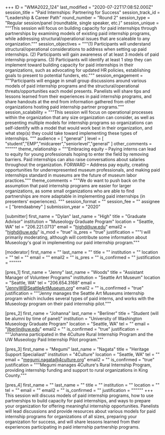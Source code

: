 +++
ID = "WMA2022_124"
last_modified = "2020-07-22T17:08:52.000Z"
session_title = "Paid Internships: Partnering for Success"
session_track_id = "Leadership & Career Path"
round_number = "Round 2"
session_type = "Regular session/panel (roundtable, single speaker, etc.)"
session_unique = """This session will focus on building capacity for paid internships through partnerships by examining models of existing paid internship programs, while addressing structural/operational issues that are scaleable to any organization."""
session_objectives = """(1) Participants will understand structural/operational considerations to address when setting up paid internships. (2) Participants will gain awareness of at least 3 models of paid internship programs. (3) Participants will identify at least 1 step they can implement toward building capacity for paid internships in their organizations, such as advocating for updated HR policies, establishing goals to present to potential funders, etc."""
session_engagement = """Participants will engage in small group discussions around various models of paid internship programs and the structural/operational threats/opportunities each model presents. Panelists will share tips and lessons learned from their experiences in paid internship programs, and share handouts at the end from information gathered from other organizations hosting paid internship partner programs."""
session_scalability = """This session will focus on operational processes  within the organization that any size organization can consider, as well as presenting multiple models for internship programs so organizations can self-identify with a model that would work best in their organization, and what step(s) they could take toward implementing these types of internships.
"""
audience = [ "general" ]
level = [ "student","EMP","midcareer","seniorlevel","general" ]
other_comments = """"""
theme_relationship = """Embracing equity – Paying interns can lead to equity for young professionals hoping to enter the field by removing barriers. Paid internships can also raise conversations about salaries throughout the organization. FORWARD – Address pay equity, creating opportunities for underrepresented museum professionals, and making paid internships standard in museums are the future of museum labor practices."""
theme_comments = """We do want to push back on the assumption that paid internship programs are easier for larger organizations, as some small organizations who are able to find partnerships are more adaptable in implementing paid internships (in presenters' experiences).
"""
session_format = ""
session_fee = ""
assignee = [ "brendaabney" ]
submission_year = "2020"

[submitter]
first_name = "Dylan"
last_name = "High"
title = "Graduate Advisor"
institution = "Museology Graduate Program"
location = "Seattle, WA"
tel = "206.221.0713"
email = "highd@uw.edu"
email2 = "highd@uw.edu"
is_mod = "true"
is_pres = "true"
justification = """I will primarily moderating, although will contribute some information about Museology's goal in implementing our paid internship program."""

[moderator]
first_name = ""
last_name = ""
title = ""
institution = ""
location = ""
tel = ""
email = ""
email2 = ""
is_pres = ""
is_confirmed = ""
justification = """"""

[pres_1]
first_name = "Jenny"
last_name = "Woods"
title = "Assistant Manager of Volunteer Programs"
institution = "Seattle Art Museum"
location = "Seattle, WA"
tel = "206.654.3168"
email = "JennyW@SeattleArtMuseum.org"
email2 = ""
is_confirmed = "true"
justification = """Jenny manages the Seattle Art Museums internship program which includes several types of paid interns, and works with the Museology program on their paid internship pilot."""

[pres_2]
first_name = "Johanna"
last_name = "Berliner"
title = "Student (will be alumni by time of panel)"
institution = "University of Washington Museology Graduate Program"
location = "Seattle, WA"
tel = ""
email = "jlberlin@uw.edu"
email2 = ""
is_confirmed = "true"
justification = """Johanna participated in the 4Culture Rural Internship Program and the UW Museology Paid Internship Pilot program."""

[pres_3]
first_name = "Megumi"
last_name = "Nagata"
title = "Heritage Support Specialiast"
institution = "4Culture"
location = "Seattle, WA"
tel = ""
email = "megumi.nagata@4culture.org"
email2 = ""
is_confirmed = "true"
justification = """Megumi manages 4Culture's Rural Internship Program, providing internship funding and support to rural organizations in King County."""

[pres_4]
first_name = ""
last_name = ""
title = ""
institution = ""
location = ""
tel = ""
email = ""
email2 = ""
is_confirmed = ""
justification = """"""
+++
This session will discuss models of paid internship programs, how to use partnerships to build capacity for paid internships, and ways to prepare your organization for offering meaningful internship opportunities. Panelists will lead discussions and provide resources about various models for paid internship programs for organizations of all sizes, preparing your organization for success, and will share lessons learned from their experiences participating in paid internship partnership programs. 
